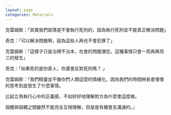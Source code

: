 ```yaml
---
layout: page
categories: Materials
---
```


克雷姆斯：「其實我們部落是不會執行死刑的，因為執行死刑並不能真正解決問題」  

奇克：「可以解決問題啊，因為這些人再也不會犯罪了」  

克雷姆斯：「這樣子只是治標不治本，社會的問題潛在，這種事情只會一而再再而三的發生」  

奇克：「如果死的是你家人，你還會反對死刑嗎？ 」  

克雷姆斯：「我們精靈並不像你們人類這麼的情緒化，因為我們的時間夠長會慢慢的思考到底發生了什麼事情。  

比起立馬執行心中的正義感，不如好好地理解對方為什麼會這麼做。  

個體與個體之間雖然不能完全互相理解，但是是有機會去溝通的。」  
